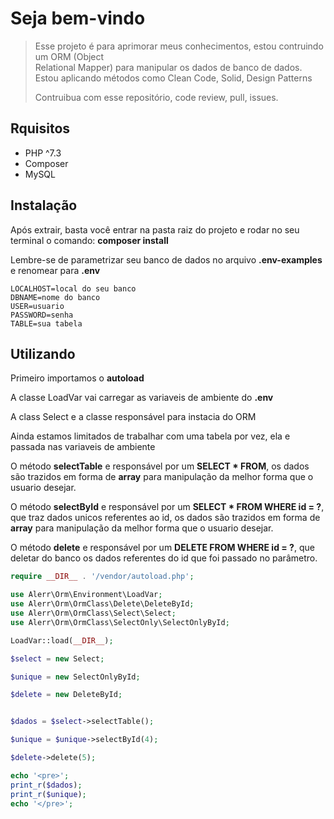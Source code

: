 # Seja bem-vindo
> Esse projeto é para aprimorar meus conhecimentos, estou contruindo um ORM (Object  
> Relational Mapper) para manipular os dados de banco de dados. Estou aplicando métodos como  Clean Code, Solid, Design Patterns
>
> Contruibua com esse repositório, code review, pull, issues.

## Rquisitos 
- PHP ^7.3
- Composer
- MySQL


## Instalação
Após extrair, basta você entrar na pasta raiz do projeto e rodar no seu terminal o comando:
**composer install** 

Lembre-se de parametrizar seu banco de dados no arquivo **.env-examples** e renomear para **.env**

```
LOCALHOST=local do seu banco
DBNAME=nome do banco
USER=usuario 
PASSWORD=senha
TABLE=sua tabela
```

## Utilizando
Primeiro importamos o **autoload**

A classe LoadVar vai carregar as variaveis de ambiente do **.env**

A class Select e a classe responsável para instacia do ORM

Ainda estamos limitados de trabalhar com uma tabela por vez, ela e passada nas variaveis de ambiente

O método **selectTable** e responsável por um **SELECT * FROM**, os dados são trazidos em forma de **array** para manipulação da melhor forma que o usuario desejar.

O método **selectById** e responsável por um **SELECT * FROM WHERE id = ?**, que traz dados unicos referentes ao id, os dados são trazidos em forma de **array** para manipulação da melhor forma que o usuario desejar.

O método **delete** e responsável por um **DELETE FROM WHERE id = ?**, que deletar do banco os dados referentes do id que foi passado no parâmetro.

```php
require __DIR__ . '/vendor/autoload.php';

use Alerr\Orm\Environment\LoadVar;
use Alerr\Orm\OrmClass\Delete\DeleteById;
use Alerr\Orm\OrmClass\Select\Select;
use Alerr\Orm\OrmClass\SelectOnly\SelectOnlyById;

LoadVar::load(__DIR__);

$select = new Select;

$unique = new SelectOnlyById;

$delete = new DeleteById;


$dados = $select->selectTable();

$unique = $unique->selectById(4);

$delete->delete(5);

echo '<pre>';
print_r($dados);
print_r($unique);
echo '</pre>';


```
